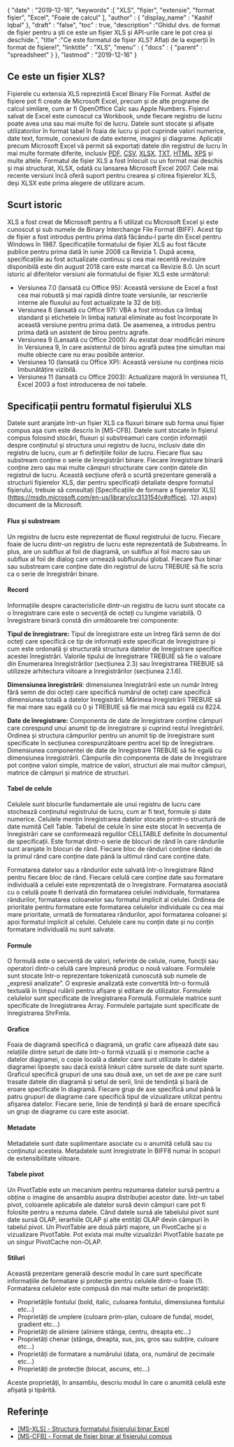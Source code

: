 {
  "date" : "2019-12-16",
  "keywords" :[ "XLS", "fișier", "extensie", "format fișier", "Excel", "Foaie de calcul" ],
  "author" : {
    "display_name" : "Kashif Iqbal"
},
  "draft" : "false",
  "toc" : true,
  "description" :"Ghidul dvs. de format de fișier pentru a ști ce este un fișier XLS și API-urile care le pot crea și deschide.",
  "title" :"Ce este formatul de fișier XLS? Aflați de la experții în format de fișiere!",
  "linktitle" : "XLS",
  "menu" : {
    "docs" : {
      "parent" : "spreadsheet"
}
},
  "lastmod" : "2019-12-16"
}

## Ce este un fișier XLS?

Fișierele cu extensia XLS reprezintă Excel Binary File Format. Astfel de fișiere pot fi create de Microsoft Excel, precum și de alte programe de calcul similare, cum ar fi OpenOffice Calc sau Apple Numbers. Fișierul salvat de Excel este cunoscut ca Workbook, unde fiecare registru de lucru poate avea una sau mai multe foi de lucru. Datele sunt stocate și afișate utilizatorilor în format tabel în foaia de lucru și pot cuprinde valori numerice, date text, formule, conexiuni de date externe, imagini și diagrame. Aplicații precum Microsoft Excel vă permit să exportați datele din registrul de lucru în mai multe formate diferite, inclusiv [PDF](/ro/pdf/), [CSV](/ro/spreadsheet/csv/), [XLSX](/ro/spreadsheet/xlsx/), [TXT](/ro/word-processing/txt/), [HTML](/ro/web/html/), [XPS](/ro/page-description-language/xps/) și multe altele. Formatul de fișier XLS a fost înlocuit cu un format mai deschis și mai structurat, XLSX, odată cu lansarea Microsoft Excel 2007. Cele mai recente versiuni încă oferă suport pentru crearea și citirea fișierelor XLS, deși XLSX este prima alegere de utilizare acum.

## Scurt istoric

XLS a fost creat de Microsoft pentru a fi utilizat cu Microsoft Excel și este cunoscut și sub numele de Binary Interchange File Format (BIFF). Acest tip de fișier a fost introdus pentru prima dată făcându-l parte din Excel pentru Windows în 1987. Specificațiile formatului de fișier XLS au fost făcute publice pentru prima dată în iunie 2008 ca Revizia 1. După aceea, specificațiile au fost actualizate continuu și cea mai recentă revizuire disponibilă este din august 2018 care este marcat ca Revizie 8.0. Un scurt istoric al diferitelor versiuni ale formatului de fișier XLS este următorul:

* Versiunea 7.0 (lansată cu Office 95): Această versiune de Excel a fost cea mai robustă și mai rapidă dintre toate versiunile, iar rescrierile interne ale fluxului au fost actualizate la 32 de biți.
* Versiunea 8 (lansată cu Office 97): VBA a fost introdus ca limbaj standard și etichetele în limbaj natural eliminate au fost încorporate în această versiune pentru prima dată. De asemenea, a introdus pentru prima dată un asistent de birou pentru agrafe.
* Versiunea 9 (Lansată cu Office 2000): Au existat doar modificări minore în Versiunea 9, în care asistentul de birou agrafă putea ține simultan mai multe obiecte care nu erau posibile anterior.
* Versiunea 10 (lansată cu Office XP): Această versiune nu conținea nicio îmbunătățire vizibilă.
* Versiunea 11 (lansată cu Office 2003): Actualizare majoră în versiunea 11, Excel 2003 a fost introducerea de noi tabele.

## Specificații pentru formatul fișierului XLS ##

Datele sunt aranjate într-un fișier XLS ca fluxuri binare sub forma unui fișier compus așa cum este descris în [MS-CFB]. Datele sunt stocate în fișierul compus folosind stocări, fluxuri și substreamuri care conțin informații despre conținutul și structura unui registru de lucru, inclusiv date din registru de lucru, cum ar fi definițiile foilor de lucru. Fiecare flux sau substream conține o serie de înregistrări binare. Fiecare înregistrare binară conține zero sau mai multe câmpuri structurate care conțin datele din registrul de lucru. Această secțiune oferă o scurtă prezentare generală a structurii fișierelor XLS, dar pentru specificații detaliate despre formatul fișierului, trebuie să consultați [Specificațiile de formare a fișierelor XLS](https://msdn.microsoft.com/en-us/library/cc313154(v#office). .12).aspx) document de la Microsoft.

#### Flux și substream ####

Un registru de lucru este reprezentat de fluxul registrului de lucru. Fiecare foaie de lucru dintr-un registru de lucru este reprezentată de Substreams. În plus, are un subflux al foii de diagramă, un subflux al foii macro sau un subflux al foii de dialog care urmează subfluxului global. Fiecare flux binar sau substream care conține date din registrul de lucru TREBUIE să fie scris ca o serie de înregistrări binare.

#### Record ####

Informațiile despre caracteristicile dintr-un registru de lucru sunt stocate ca o înregistrare care este o secvență de octeți cu lungime variabilă. O înregistrare binară constă din următoarele trei componente:

**Tipul de înregistrare:** Tipul de înregistrare este un întreg fără semn de doi octeți care specifică ce tip de informații este specificat de înregistrare și cum este ordonată și structurată structura datelor de înregistrare specifice acestei înregistrări. Valorile tipului de înregistrare TREBUIE să fie o valoare din Enumerarea înregistrărilor (secțiunea 2.3) sau înregistrarea TREBUIE să utilizeze arhitectura viitoare a înregistrărilor (secțiunea 2.1.6).

**Dimensiunea înregistrării**: dimensiunea înregistrării este un număr întreg fără semn de doi octeți care specifică numărul de octeți care specifică dimensiunea totală a datelor înregistrării. Mărimea înregistrării TREBUIE să fie mai mare sau egală cu 0 și TREBUIE să fie mai mică sau egală cu 8224.

**Date de înregistrare:** Componenta de date de înregistrare conține câmpuri care corespund unui anumit tip de înregistrare și cuprind restul înregistrării. Ordinea și structura câmpurilor pentru un anumit tip de înregistrare sunt specificate în secțiunea corespunzătoare pentru acel tip de înregistrare. Dimensiunea componentei de date de înregistrare TREBUIE să fie egală cu dimensiunea înregistrării. Câmpurile din componenta de date de înregistrare pot conține valori simple, matrice de valori, structuri ale mai multor câmpuri, matrice de câmpuri și matrice de structuri.

#### Tabel de celule ####

Celulele sunt blocurile fundamentale ale unui registru de lucru care stochează conținutul registrului de lucru, cum ar fi text, formule și date numerice. Celulele mențin înregistrarea datelor stocate printr-o structură de date numită Cell Table. Tabelul de celule în sine este stocat în secvența de înregistrări care se conformează regulilor CELLTABLE definite în documentul de specificații. Este format dintr-o serie de blocuri de rând în care rândurile sunt aranjate în blocuri de rând. Fiecare bloc de rânduri conține rânduri de la primul rând care conține date până la ultimul rând care conține date.

Formatarea datelor sau a rândurilor este salvată într-o înregistrare Rând pentru fiecare bloc de rând. Fiecare celulă care conține date sau formatare individuală a celulei este reprezentată de o înregistrare. Formatarea asociată cu o celulă poate fi derivată din formatarea celulei individuale, formatarea rândurilor, formatarea coloanelor sau formatul implicit al celulei. Ordinea de prioritate pentru formatare este formatarea celulelor individuale cu cea mai mare prioritate, urmată de formatarea rândurilor, apoi formatarea coloanei și apoi formatul implicit al celulei. Celulele care nu conțin date și nu conțin formatare individuală nu sunt salvate.

#### Formule ####

O formulă este o secvență de valori, referințe de celule, nume, funcții sau operatori dintr-o celulă care împreună produc o nouă valoare. Formulele sunt stocate într-o reprezentare tokenizată cunoscută sub numele de „expresii analizate”. O expresie analizată este convertită într-o formulă textuală în timpul rulării pentru afișare și editare de utilizator. Formulele celulelor sunt specificate de înregistrarea Formulă. Formulele matrice sunt specificate de înregistrarea Array. Formulele partajate sunt specificate de înregistrarea ShrFmla.

#### Grafice ####

Foaia de diagramă specifică o diagramă, un grafic care afișează date sau relațiile dintre seturi de date într-o formă vizuală și o memorie cache a datelor diagramei, o copie locală a datelor care sunt utilizate în datele diagramei lipsește sau dacă există linkuri către sursele de date sunt sparte. Graficul specifică grupuri de una sau două axe, un set de axe pe care sunt trasate datele din diagramă și setul de serii, linii de tendință și bară de eroare specificate în diagramă. Fiecare grup de axe specifică unul până la patru grupuri de diagrame care specifică tipul de vizualizare utilizat pentru afișarea datelor. Fiecare serie, linie de tendință și bară de eroare specifică un grup de diagrame cu care este asociat.

#### Metadate ####

Metadatele sunt date suplimentare asociate cu o anumită celulă sau cu conținutul acesteia. Metadatele sunt înregistrate în BIFF8 numai în scopuri de extensibilitate viitoare.

#### Tabele pivot ####

Un PivotTable este un mecanism pentru rezumarea datelor sursă pentru a obține o imagine de ansamblu asupra distribuției acestor date. Într-un tabel pivot, coloanele aplicabile ale datelor sursă devin câmpuri care pot fi folosite pentru a rezuma datele. Când datele sursă ale tabelului pivot sunt date sursă OLAP, ierarhiile OLAP și alte entități OLAP devin câmpuri în tabelul pivot.
Un PivotTable are două părți majore, un PivotCache și o vizualizare PivotTable. Pot exista mai multe vizualizări PivotTable bazate pe un singur PivotCache non-OLAP.

#### Stiluri ####

Această prezentare generală descrie modul în care sunt specificate informațiile de formatare și protecție pentru celulele dintr-o foaie (1). Formatarea celulelor este compusă din mai multe seturi de proprietăți:

* Proprietățile fontului (bold, italic, culoarea fontului, dimensiunea fontului etc...)
* Proprietăți de umplere (culoare prim-plan, culoare de fundal, model, gradient etc...)
* Proprietăți de aliniere (aliniere stânga, centru, dreapta etc...)
* Proprietăți chenar (stânga, dreapta, sus, jos, gros sau subțire, culoare etc...)
* Proprietăți de formatare a numărului (data, ora, numărul de zecimale etc...)
* Proprietăți de protecție (blocat, ascuns, etc...)

Aceste proprietăți, în ansamblu, descriu modul în care o anumită celulă este afișată și tipărită.

## Referințe ##

* [[MS-XLS] - Structura formatului fișierului binar Excel](https://msdn.microsoft.com/en-us/library/cc313154(v#office.12).aspx)
* [[MS-CFB] - Format de fișier binar al fișierului compus](https://msdn.microsoft.com/en-us/library/dd942138.aspx)

